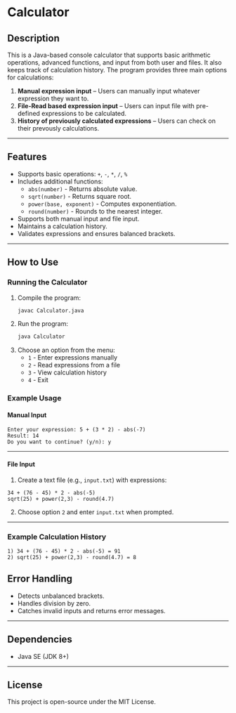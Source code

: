 # Calculator

## Description
This is a Java-based console calculator that supports basic arithmetic operations, advanced functions, and input from both user and files. It also keeps track of calculation history.
The program provides three main options for calculations:
1. **Manual expression input** – Users can manually input whatever expression they want to.
2. **File-Read based expression input** – Users can input file with pre-defined expressions to be calculated.
3. **History of previously calculated expressions** – Users can check on their prevously calculations.

---

## Features
- Supports basic operations: `+`, `-`, `*`, `/`, `%`
- Includes additional functions:
  - `abs(number)` - Returns absolute value.
  - `sqrt(number)` - Returns square root.
  - `power(base, exponent)` - Computes exponentiation.
  - `round(number)` - Rounds to the nearest integer.
- Supports both manual input and file input.
- Maintains a calculation history.
- Validates expressions and ensures balanced brackets.

---

## How to Use

### Running the Calculator
1. Compile the program:
   ```sh
   javac Calculator.java
   ```
2. Run the program:
   ```sh
   java Calculator
   ```
3. Choose an option from the menu:
   - `1` - Enter expressions manually
   - `2` - Read expressions from a file
   - `3` - View calculation history
   - `4` - Exit

### Example Usage
#### Manual Input
```
Enter your expression: 5 + (3 * 2) - abs(-7)
Result: 14
Do you want to continue? (y/n): y
```

---

#### File Input
1. Create a text file (e.g., `input.txt`) with expressions:
```
34 + (76 - 45) * 2 - abs(-5)
sqrt(25) + power(2,3) - round(4.7)
```
2. Choose option `2` and enter `input.txt` when prompted.

---

### Example Calculation History
```
1) 34 + (76 - 45) * 2 - abs(-5) = 91
2) sqrt(25) + power(2,3) - round(4.7) = 8
```

## Error Handling
- Detects unbalanced brackets.
- Handles division by zero.
- Catches invalid inputs and returns error messages.

---
## Dependencies
- Java SE (JDK 8+)

---


## License
This project is open-source under the MIT License.

